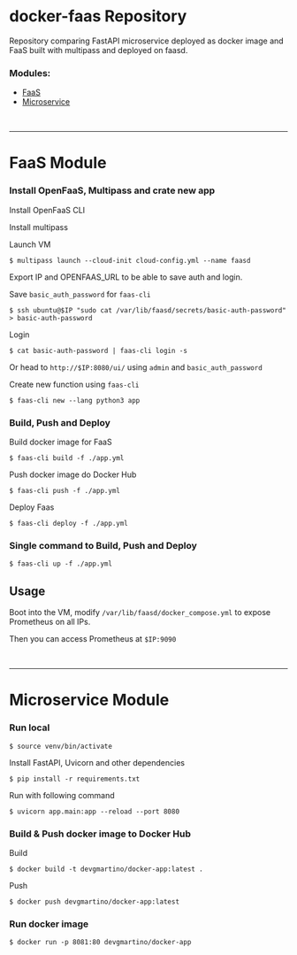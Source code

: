 # docker-faas Repository

Repository comparing FastAPI microservice deployed as docker image and FaaS 
built with multipass and deployed on faasd.

### Modules:
- [FaaS](#faas-module)
- [Microservice](#microservice-module)

<br>

---

# FaaS Module

### Install OpenFaaS, Multipass and crate new app

Install OpenFaaS CLI

Install multipass

Launch VM
```shell
$ multipass launch --cloud-init cloud-config.yml --name faasd
```

Export IP and OPENFAAS_URL to be able to save auth and login.

Save `basic_auth_password` for `faas-cli`
```shell
$ ssh ubuntu@$IP "sudo cat /var/lib/faasd/secrets/basic-auth-password" > basic-auth-password
```

Login
```shell
$ cat basic-auth-password | faas-cli login -s
```
Or head to `http://$IP:8080/ui/` using `admin` and `basic_auth_password`

Create new function using `faas-cli`

```shell
$ faas-cli new --lang python3 app
```

### Build, Push and Deploy

Build docker image for FaaS
```shell
$ faas-cli build -f ./app.yml
```

Push docker image do Docker Hub
```shell
$ faas-cli push -f ./app.yml
```

Deploy Faas
```shell
$ faas-cli deploy -f ./app.yml
```

### Single command to Build, Push and Deploy
```shell
$ faas-cli up -f ./app.yml
```

## Usage
Boot into the VM, modify `/var/lib/faasd/docker_compose.yml` to expose Prometheus on all IPs.

Then you can access Prometheus at `$IP:9090`

<br>

---

# Microservice Module

### Run local

```shell
$ source venv/bin/activate
```

Install FastAPI, Uvicorn and other dependencies
```shell
$ pip install -r requirements.txt
```

Run with following command
```shell
$ uvicorn app.main:app --reload --port 8080
```

### Build & Push docker image to Docker Hub

Build
```shell
$ docker build -t devgmartino/docker-app:latest .
```

Push
```shell
$ docker push devgmartino/docker-app:latest
```

### Run docker image
```shell
$ docker run -p 8081:80 devgmartino/docker-app
```